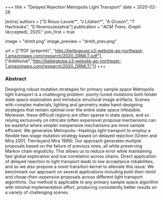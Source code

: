 +++
title = "Delayed Rejection Metropolis Light Transport"
date = 2020-02-28

[extra]
authors = ["D Rioux-Lavoie*", "J Litalien*", "A Gruson", "T Hachisuka", "D Nowrouzezahrai"]
publication = "*ACM Trans. Graph.* (Accepted), 2020."
join_first = true

image = "drmlt.png"
image_preview = "drmlt_prev.png"

url = [["PDF (preprint)", "http://beltegeuse.s3-website-ap-northeast-1.amazonaws.com/research/2020_DRMLT.pdf"],
    ["Additional","http://beltegeuse.s3-website-ap-northeast-1.amazonaws.com/research/2020_DRMLT/"]]
+++

### Abstract

Designing robust mutation strategies for primary sample space Metropolis light transport is a challenging problem: poorly-tuned mutations both hinder state space exploration and introduce structural image artifacts. Scenes with complex materials, lighting and geometry make hand-designing strategies that remain optimal over the entire state space infeasible. Moreover, these difficult regions are often sparse in state space, and so relying exclusively on intricate (often expensive) proposal mechanisms can be wasteful where simpler inexpensive mechanisms are more sample efficient. We generalize Metropolis--Hastings light transport to employ a flexible two-stage mutation strategy based on delayed rejection  [Green and Mira 2001; Tierneyand Mira 1999]. Our approach generates multiple proposals based on the failure of previous ones, all while preserving Markov chain ergodicity. This allows us to reduce error while maintaining fast global exploration and low correlation across chains. Direct application of delayed rejection to light transport leads to low acceptance  robabilities, and so we also propose a novel transition kernel to alleviate this issue. We benchmark our approach on several applications including _bold-then-timid_ and  _cheap-then-expensive_ proposals across different light transport algorithms. Our method is applicable to any primary sample space algorithm with minimal implementation effort, producing consistently better results on a variety of challenging scenes.